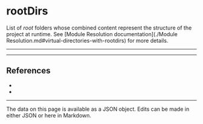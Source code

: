 <!-- Important! Do not modify comment blocks. They are necessary for the transformer to work properly -->

<!-- title -->
# rootDirs

<!-- shortDescription -->
List of <i>root</i> folders whose combined content represent the structure of the project at runtime. See [Module Resolution documentation](./Module Resolution.md#virtual-directories-with-rootdirs) for more details.

---

<!-- extendedDescription -->


---

<!-- references -->
## References
- []()
- []()
---

<!-- footer -->
The data on this page is available as a JSON object. Edits can be made in either JSON or here in Markdown.
